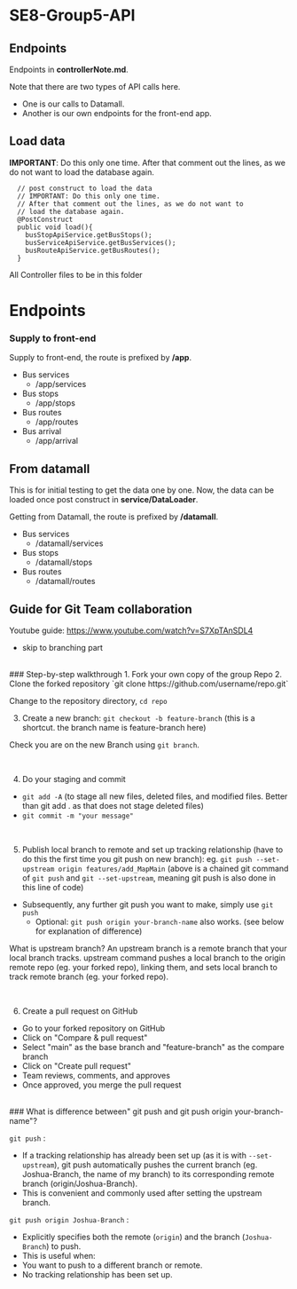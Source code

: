 # SE8-Group5-API

## Endpoints

Endpoints in **controllerNote.md**.

Note that there are two types of API calls here.

- One is our calls to Datamall.
- Another is our own endpoints for the front-end app.


## Load data
  
**IMPORTANT**: Do this only one time. After that comment out the lines, as we do not want to load the database again.

```
  // post construct to load the data
  // IMPORTANT: Do this only one time.
  // After that comment out the lines, as we do not want to 
  // load the database again.
  @PostConstruct
  public void load(){
    busStopApiService.getBusStops();
    busServiceApiService.getBusServices();
    busRouteApiService.getBusRoutes();
  }

```

All Controller files to be in this folder

# Endpoints

### Supply to front-end

Supply to front-end, the route is prefixed by **/app**.

- Bus services
  - /app/services
- Bus stops
  - /app/stops
- Bus routes
  - /app/routes
- Bus arrival
  - /app/arrival

## From datamall

This is for initial testing to get the data one by one. Now, the data can be loaded once post construct in **service/DataLoader**.

Getting from Datamall, the route is prefixed by **/datamall**.

- Bus services
  - /datamall/services
- Bus stops
  - /datamall/stops
- Bus routes
  - /datamall/routes


## Guide for Git Team collaboration

Youtube guide: https://www.youtube.com/watch?v=S7XpTAnSDL4
- skip to branching part

<br />
### Step-by-step walkthrough
1. Fork your own copy of the group Repo
2. Clone the forked repository `git clone https://github.com/username/repo.git`

Change to the repository directory, `cd repo`

3. Create a new branch:
`git checkout -b feature-branch` (this is a shortcut. the branch name is feature-branch here)

  Check you are on the new Branch using `git branch`.

<br />

4. Do your staging and commit
  - `git add -A` (to stage all new files, deleted files, and modified files. Better than git add . as that does not stage deleted files)
  - `git commit -m "your message"`

<br />

5. Publish local branch to remote and set up tracking relationship (have to do this the first time you git push on new branch):
eg. `git push --set-upstream origin features/add_MapMain` 
(above is a chained git command of `git push` and `git --set-upstream`, meaning git push is also done in this line of code)

  - Subsequently, any further git push you want to make, simply use `git push`
    - Optional:  `git push origin your-branch-name` also works.  (see below for explanation of difference)

What is upstream branch?
An upstream branch is a remote branch that your local branch tracks. upstream command pushes a local branch to the origin remote repo (eg. your forked repo), linking them, and sets local branch to track remote branch (eg. your forked repo).

<br />

6. Create a pull request on GitHub
  - Go to your forked repository on GitHub 
  - Click on "Compare & pull request"
  - Select "main" as the base branch and "feature-branch" as the compare branch
  - Click on "Create pull request"
  - Team reviews, comments, and approves
  - Once approved, you merge the pull request 

<br />
### What is difference between" git push and  git push origin your-branch-name"?

`git push` :
- If a tracking relationship has already been set up (as it is with `--set-upstream`), git push automatically pushes the current branch (eg. Joshua-Branch, the name of my branch) to its corresponding remote branch (origin/Joshua-Branch).
- This is convenient and commonly used after setting the upstream branch.

`git push origin Joshua-Branch` :
- Explicitly specifies both the remote (`origin`) and the branch (`Joshua-Branch`) to push.
- This is useful when:
- You want to push to a different branch or remote.
- No tracking relationship has been set up. 
